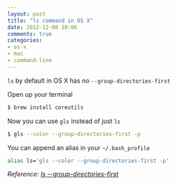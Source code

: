 ```yaml
---
layout: post
title: "ls command in OS X"
date: 2012-12-08 10:06
comments: true
categories: 
- os-x
- mac
- command-line
---
```


`ls` by default in OS X has no `--group-directories-first`

Open up your terminal
```sh
$ brew install coreutils
```
Now you can use `gls` instead of just `ls`
```sh
$ gls --color --group-directories-first -p
```

You can append an alias in your `~/.bash_profile`
```sh
alias ls='gls --color --group-directories-first -p'
```

_Reference: [ls --group-directories-first](https://github.com/skwp/dotfiles/issues/196)_
